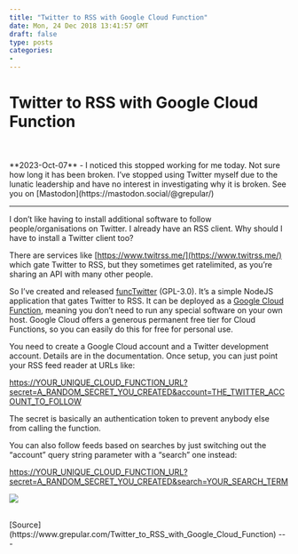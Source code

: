 ```yaml
---
title: "Twitter to RSS with Google Cloud Function"
date: Mon, 24 Dec 2018 13:41:57 GMT
draft: false
type: posts
categories: 
- 
---
```

# Twitter to RSS with Google Cloud Function

<br/>

<br/>
**2023-Oct-07** - I noticed this stopped working for me today. Not sure how long it has been broken. I’ve stopped using Twitter myself due to the lunatic leadership and have no interest in investigating why it is broken. See you on [Mastodon](https://mastodon.social/@grepular/)

* * *

I don’t like having to install additional software to follow people/organisations on Twitter. I already have an RSS client. Why should I have to install a Twitter client too?

There are services like [https://www.twitrss.me/](https://www.twitrss.me/) which gate Twitter to RSS, but they sometimes get ratelimited, as you’re sharing an API with many other people.

So I’ve created and released [funcTwitter](https://gitlab.com/mikecardwell/functwitter) (GPL-3.0). It’s a simple NodeJS application that gates Twitter to RSS. It can be deployed as a [Google Cloud Function](https://cloud.google.com/functions/), meaning you don’t need to run any special software on your own host. Google Cloud offers a generous permanent free tier for Cloud Functions, so you can easily do this for free for personal use.

You need to create a Google Cloud account and a Twitter development account. Details are in the documentation. Once setup, you can just point your RSS feed reader at URLs like:

[https://YOUR\_UNIQUE\_CLOUD\_FUNCTION\_URL?secret=A\_RANDOM\_SECRET\_YOU\_CREATED&account=THE\_TWITTER\_ACCOUNT\_TO\_FOLLOW](https://YOUR_UNIQUE_CLOUD_FUNCTION_URL?secret=A_RANDOM_SECRET_YOU_CREATED&account=THE_TWITTER_ACCOUNT_TO_FOLLOW)

The secret is basically an authentication token to prevent anybody else from calling the function.

You can also follow feeds based on searches by just switching out the “account” query string parameter with a “search” one instead:

[https://YOUR\_UNIQUE\_CLOUD\_FUNCTION\_URL?secret=A\_RANDOM\_SECRET\_YOU\_CREATED&search=YOUR\_SEARCH\_TERM](https://YOUR_UNIQUE_CLOUD_FUNCTION_URL?secret=A_RANDOM_SECRET_YOU_CREATED&search=YOUR_SEARCH_TERM)

[![](https://www.grepular.com/images/amazon/serverless_computing.jpg)](https://www.grepular.com/redir?key=amazon_serverless_computing "Beginning Serverless Computing")

<br/>
[Source](https://www.grepular.com/Twitter_to_RSS_with_Google_Cloud_Function)
---
